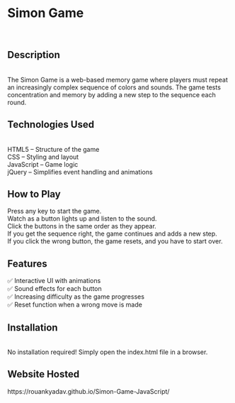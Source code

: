 <h1>Simon Game</h1> <br>
<h2>Description</h2> <br>
The Simon Game is a web-based memory game where players must repeat an increasingly complex sequence of colors and sounds. The game tests concentration and memory by adding a new step to the sequence each round.

<h2>Technologies Used</h2><br>
HTML5 – Structure of the game<br>
CSS – Styling and layout<br>
JavaScript – Game logic<br>
jQuery – Simplifies event handling and animations<br>
<h2>How to Play</h2>
Press any key to start the game.<br>
Watch as a button lights up and listen to the sound.<br>
Click the buttons in the same order as they appear.<br>
If you get the sequence right, the game continues and adds a new step.<br>
If you click the wrong button, the game resets, and you have to start over.<br>
<h2>Features</h2> 
✅ Interactive UI with animations<br>
✅ Sound effects for each button<br>
✅ Increasing difficulty as the game progresses<br>
✅ Reset function when a wrong move is made<br>

<h2>Installation</h2> <br>
No installation required! Simply open the index.html file in a browser.

<h2>Website Hosted </h2>
https://rouankyadav.github.io/Simon-Game-JavaScript/



